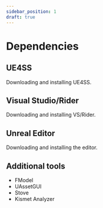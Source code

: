 ```yaml
---
sidebar_position: 1
draft: true
---
```


# Dependencies
## UE4SS
Downloading and installing UE4SS.

## Visual Studio/Rider
Downloading and installing VS/Rider.

## Unreal Editor
Downloading and installing the editor.

## Additional tools
- FModel
- UAssetGUI
- Stove
- Kismet Analyzer
